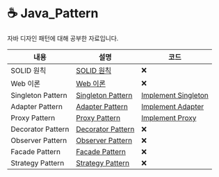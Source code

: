 # ☕ Java_Pattern
자바 디자인 패턴에 대해 공부한 자료입니다.

|내용|설명|코드|
|---|---|---|
|SOLID 원칙|[SOLID 원칙](https://github.com/Hod0ri/Java_Pattern/blob/main/Document/SOLID.md)|❌|
|Web 이론|[Web 이론](https://github.com/Hod0ri/Java_Pattern/blob/main/Document/WebTheory.md)|❌|
|Singleton Pattern|[Singleton Pattern](https://github.com/Hod0ri/Java_Pattern/blob/main/Document/Singleton.md)|[Implement Singleton](https://github.com/Hod0ri/Java_Pattern/tree/main/src/com/design/Singleton)|
|Adapter Pattern|[Adapter Pattern](https://github.com/Hod0ri/Java_Pattern/blob/main/Document/Adapter.md)|[Implement Adapter](https://github.com/Hod0ri/Java_Pattern/tree/main/src/com/design/Adapter)|
|Proxy Pattern|[Proxy Pattern](https://github.com/Hod0ri/Java_Pattern/blob/main/Document/Proxy.md)|[Implement Proxy](https://github.com/Hod0ri/Java_Pattern/tree/main/src/com/design/Proxy)|
|Decorator Pattern|[Decorator Pattern]()|❌|
|Observer Pattern|[Observer Pattern]()|❌|
|Facade Pattern|[Facade Pattern]()|❌|
|Strategy Pattern|[Strategy Pattern]()|❌|